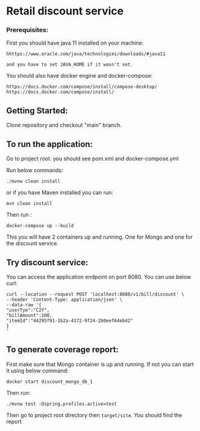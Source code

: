 # Retail discount service

### Prerequisites:

First you should have java 11 installed on your machine:

	hhttps://www.oracle.com/java/technologies/downloads/#java11
	
	and you have to set JAVA_HOME if it wasn't set.

You should also have docker engine and docker-compose:

	https://docs.docker.com/compose/install/compose-desktop/
    https://docs.docker.com/compose/install/

## Getting Started:

Clone repository and checkout "main" branch.

## To run the application:

Go to project root. you should see pom.xml and docker-compose.yml

Run below commands:

    ./mvnw clean install 

or if you have Maven installed you can run:

    mvn clean install 

Then run :

    docker-compose up --build

This you will have 2 containers up and running. One for Mongo and one for the discount service.

## Try discount service:

You can access the application endpoint on port 8080. You can use below curl:

    curl --location --request POST 'localhost:8080/v1/bill/discount' \
    --header 'Content-Type: application/json' \
    --data-raw '{
    "userTye":"C2Y",
    "billAmount":100,
    "itemId":"44295f91-1b2a-4172-9f24-2b0eef64eb42"
    }
    '

## To generate coverage report:

First make sure that Mongo container is up and running. If not you can start it using below command:

    docker start discount_mongo_db_1

Then run:

    ./mvnw test -Dspring.profiles.active=test

Then go to project root directory then `target/site`. You should find the report